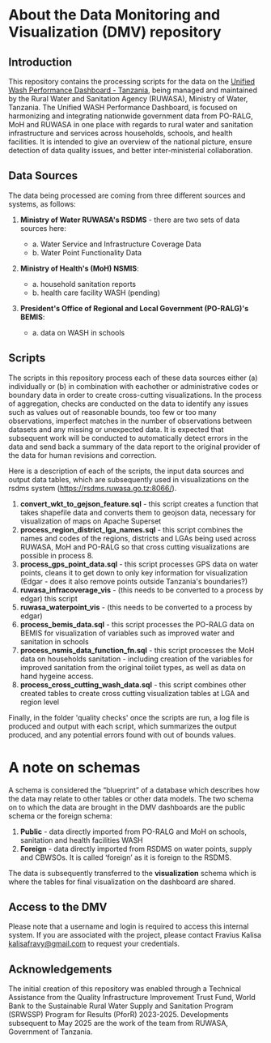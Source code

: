 # About the Data Monitoring and Visualization (DMV) repository 

## Introduction 

This repository contains the processing scripts for the data on the [Unified Wash Performance Dashboard - Tanzania](https://rsdms.ruwasa.go.tz:8066/), being managed and maintained by the Rural Water and Sanitation Agency (RUWASA), Ministry of Water, Tanzania. The Unified WASH Performance Dashboard, is focused on harmonizing and integrating nationwide government data from PO-RALG, MoH and RUWASA in one place with regards to rural water and sanitation infrastructure and services across households, schools, and health facilities. It is intended to give an overview of the national picture, ensure detection of data quality issues, and better inter-ministerial collaboration. 

## Data Sources

The data being processed are coming from three different sources and systems, as follows: 

1. **Ministry of Water RUWASA's RSDMS** - there are two sets of data sources here:
   - a. Water Service and Infrastructure Coverage Data  
   - b. Water Point Functionality Data 

2. **Ministry of Health's (MoH) NSMIS**:
   - a. household sanitation reports
   - b. health care facility WASH (pending)

3. **President's Office of Regional and Local Government (PO-RALG)'s BEMIS**:
   - a. data on WASH in schools
  
## Scripts

The scripts in this repository process each of these data sources either (a) individually or (b) in combination with eachother or administrative codes or boundary data in order to create cross-cutting visualizations. In the process of aggregation, checks are conducted on the data to identify any issues such as values out of reasonable bounds, too few or too many observations, imperfect matches in the number of observations between datasets and any missing or unexpected data. It is expected that subsequent work will be conducted to automatically detect errors in the data and send back a summary of the data report to the original provider of the data for human revisions and correction.  


Here is a description of each of the scripts, the input data sources and output data tables, which are subsequently used in visualizations on the rsdms system (https://rsdms.ruwasa.go.tz:8066/). 

1. **convert_wkt_to_gejson_feature.sql** - this script creates a function that takes shapefile data and converts them to geojson data, necessary for visualization of maps on Apache Superset  
2. **process_region_district_lga_names.sql** - this script combines the names and codes of the regions, districts and LGAs being used across RUWASA, MoH and PO-RALG so that cross cutting visualizations are possible in process 8. 
3. **process_gps_point_data.sql** - this script processes GPS data on water points, cleans it to get down to only key information for visualization (Edgar - does it also remove points outside Tanzania's boundaries?) 
4. **ruwasa_infracoverage_vis** - (this needs to be converted to a process by edgar) this script 
5. **ruwasa_waterpoint_vis** - (this needs to be converted to a process by edgar)
6. **process_bemis_data.sql** - this script processes the PO-RALG data on BEMIS for visualization of variables such as improved water and sanitation in schools 
7. **process_nsmis_data_function_fn.sql** - this script processes the MoH data on households sanitation - including creation of the variables for improved sanitation from the original toilet types, as well as data on hand hygeine access. 
8. **process_cross_cutting_wash_data.sql** - this script combines other created tables to create cross cutting visualization tables at LGA and region level 


Finally, in the folder 'quality checks' once the scripts are run, a log file is produced and output with each script, which summarizes the output produced, and any potential errors found with out of bounds values. 

# A note on schemas 

A schema is considered the “blueprint” of a database which describes how the data may relate to other tables or other data models. The two schema on to which the data are brought in the DMV dashboards are the public schema or the foreign schema:

1. **Public** - data directly imported from PO-RALG and MoH on schools, sanitation and health facilities WASH
2. **Foreign** - data directly imported from RSDMS on water points, supply and CBWSOs. It is called ‘foreign’ as it is foreign to the RSDMS.  

The data is subsequently transferred to the **visualization** schema which is where the tables for final visualization on the dashboard are shared. 

## Access to the DMV

Please note that a username and login is required to access this internal system. If you are associated with the project, please contact Fravius Kalisa kalisafravy@gmail.com to request your credentials. 

## Acknowledgements 

The initial creation of this repository was enabled through a Technical Assistance from the Quality Infrastructure Improvement Trust Fund, World Bank to the Sustainable Rural Water Supply and Sanitation Program (SRWSSP) Program for Results (PforR) 2023-2025. Developments subsequent to May 2025 are the work of the team from RUWASA, Government of Tanzania. 

